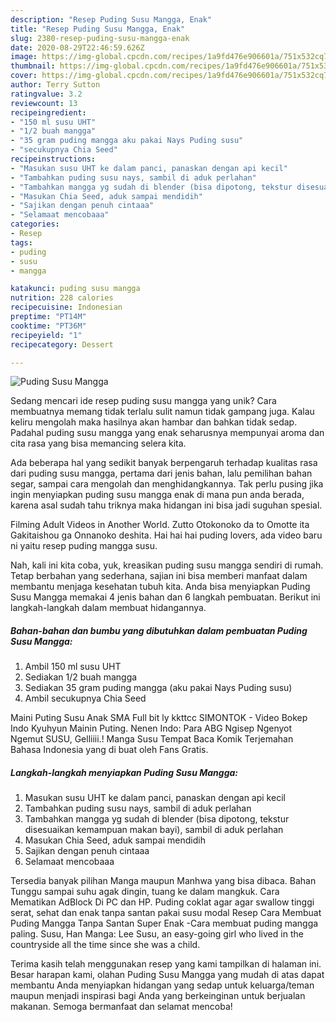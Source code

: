 ```yaml
---
description: "Resep Puding Susu Mangga, Enak"
title: "Resep Puding Susu Mangga, Enak"
slug: 2380-resep-puding-susu-mangga-enak
date: 2020-08-29T22:46:59.626Z
image: https://img-global.cpcdn.com/recipes/1a9fd476e906601a/751x532cq70/puding-susu-mangga-foto-resep-utama.jpg
thumbnail: https://img-global.cpcdn.com/recipes/1a9fd476e906601a/751x532cq70/puding-susu-mangga-foto-resep-utama.jpg
cover: https://img-global.cpcdn.com/recipes/1a9fd476e906601a/751x532cq70/puding-susu-mangga-foto-resep-utama.jpg
author: Terry Sutton
ratingvalue: 3.2
reviewcount: 13
recipeingredient:
- "150 ml susu UHT"
- "1/2 buah mangga"
- "35 gram puding mangga aku pakai Nays Puding susu"
- "secukupnya Chia Seed"
recipeinstructions:
- "Masukan susu UHT ke dalam panci, panaskan dengan api kecil"
- "Tambahkan puding susu nays, sambil di aduk perlahan"
- "Tambahkan mangga yg sudah di blender (bisa dipotong, tekstur disesuaikan kemampuan makan bayi), sambil di aduk perlahan"
- "Masukan Chia Seed, aduk sampai mendidih"
- "Sajikan dengan penuh cintaaa"
- "Selamaat mencobaaa"
categories:
- Resep
tags:
- puding
- susu
- mangga

katakunci: puding susu mangga 
nutrition: 228 calories
recipecuisine: Indonesian
preptime: "PT14M"
cooktime: "PT36M"
recipeyield: "1"
recipecategory: Dessert

---
```



![Puding Susu Mangga](https://img-global.cpcdn.com/recipes/1a9fd476e906601a/751x532cq70/puding-susu-mangga-foto-resep-utama.jpg)

Sedang mencari ide resep puding susu mangga yang unik? Cara membuatnya memang tidak terlalu sulit namun tidak gampang juga. Kalau keliru mengolah maka hasilnya akan hambar dan bahkan tidak sedap. Padahal puding susu mangga yang enak seharusnya mempunyai aroma dan cita rasa yang bisa memancing selera kita.

Ada beberapa hal yang sedikit banyak berpengaruh terhadap kualitas rasa dari puding susu mangga, pertama dari jenis bahan, lalu pemilihan bahan segar, sampai cara mengolah dan menghidangkannya. Tak perlu pusing jika ingin menyiapkan puding susu mangga enak di mana pun anda berada, karena asal sudah tahu triknya maka hidangan ini bisa jadi suguhan spesial.

Filming Adult Videos in Another World. Zutto Otokonoko da to Omotte ita Gakitaishou ga Onnanoko deshita. Hai hai hai puding lovers, ada video baru ni yaitu resep puding mangga susu.


Nah, kali ini kita coba, yuk, kreasikan puding susu mangga sendiri di rumah. Tetap berbahan yang sederhana, sajian ini bisa memberi manfaat dalam membantu menjaga kesehatan tubuh kita. Anda bisa menyiapkan Puding Susu Mangga memakai 4 jenis bahan dan 6 langkah pembuatan. Berikut ini langkah-langkah dalam membuat hidangannya.

<!--inarticleads1-->

##### Bahan-bahan dan bumbu yang dibutuhkan dalam pembuatan Puding Susu Mangga:

1. Ambil 150 ml susu UHT
1. Sediakan 1/2 buah mangga
1. Sediakan 35 gram puding mangga (aku pakai Nays Puding susu)
1. Ambil secukupnya Chia Seed


Maini Puting Susu Anak SMA Full bit ly kkttcc SIMONTOK - Video Bokep Indo Kyuhyun Mainin Puting. Nenen Indo: Para ABG Ngisep Ngenyot Ngemut SUSU, Gelliiii.! Manga Susu Tempat Baca Komik Terjemahan Bahasa Indonesia yang di buat oleh Fans Gratis. 

<!--inarticleads2-->

##### Langkah-langkah menyiapkan Puding Susu Mangga:

1. Masukan susu UHT ke dalam panci, panaskan dengan api kecil
1. Tambahkan puding susu nays, sambil di aduk perlahan
1. Tambahkan mangga yg sudah di blender (bisa dipotong, tekstur disesuaikan kemampuan makan bayi), sambil di aduk perlahan
1. Masukan Chia Seed, aduk sampai mendidih
1. Sajikan dengan penuh cintaaa
1. Selamaat mencobaaa


Tersedia banyak pilihan Manga maupun Manhwa yang bisa dibaca. Bahan Tunggu sampai suhu agak dingin, tuang ke dalam mangkuk. Cara Mematikan AdBlock Di PC dan HP. Puding coklat agar agar swallow tinggi serat, sehat dan enak tanpa santan pakai susu modal Resep Cara Membuat Puding Mangga Tanpa Santan Super Enak -Cara membuat puding mangga paling. Susu, Han Manga: Lee Susu, an easy-going girl who lived in the countryside all the time since she was a child. 

Terima kasih telah menggunakan resep yang kami tampilkan di halaman ini. Besar harapan kami, olahan Puding Susu Mangga yang mudah di atas dapat membantu Anda menyiapkan hidangan yang sedap untuk keluarga/teman maupun menjadi inspirasi bagi Anda yang berkeinginan untuk berjualan makanan. Semoga bermanfaat dan selamat mencoba!
